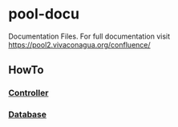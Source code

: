 # pool-docu
Documentation Files. For full documentation visit https://pool2.vivaconagua.org/confluence/

## HowTo

### [Controller](https://github.com/Viva-con-Agua/pool-docu/blob/master/howto/Controller.md)

### [Database](https://github.com/Viva-con-Agua/pool-docu/blob/master/howto/Database.md)
